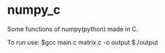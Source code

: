 # numpy_c
Some functions of numpy(python) made in C.

To run use:
$gcc main.c matrix.c -o output
$./output
